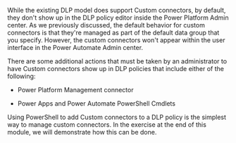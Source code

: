 While the existing DLP model does support Custom connectors, by default,
they don't show up in the DLP policy editor inside the Power Platform
Admin center. As we previously discussed, the default behavior for
custom connectors is that they're managed as part of the default data
group that you specify. However, the custom connectors won't appear
within the user interface in the Power Automate Admin center. 

There are some additional actions that must be taken by an administrator 
to have Custom connectors show up in DLP policies that include either
of the following:

-   Power Platform Management connector

-   Power Apps and Power Automate PowerShell Cmdlets

Using PowerShell to add Custom connectors to a DLP policy is the
simplest way to manage custom connectors. In the exercise at the end of
this module, we will demonstrate how this can be done.
